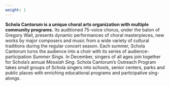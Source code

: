 ```yaml
---
weight: 1
---
```


**Schola Cantorum is a unique choral arts organization with multiple community
programs.** Its auditioned 75-voice chorus, under the baton of Gregory Wait,
presents dynamic performances of choral masterpieces, new works by major
composers and music from a wide variety of cultural traditions during the
regular concert season. Each summer, Schola Cantorum turns the audience into a
choir with its series of audience-participation _Summer Sings_. In December,
singers of all ages join together for Schola’s annual _Messiah Sing_. Schola
Cantorum’s Outreach Program takes small groups of Schola singers into schools,
senior centers, parks and public places with enriching educational programs and
participative sing-alongs.
